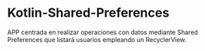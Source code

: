 # Kotlin-Shared-Preferences
APP centrada en realizar operaciones con datos mediante Shared Preferences que listará usuarios empleando un RecyclerView.
